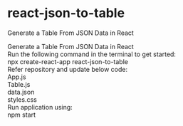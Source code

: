 # react-json-to-table
Generate a Table From JSON Data in React
<html>
  Generate a Table From JSON Data in React
  <br>
  Run the following command in the terminal to get started:
  <br>
  npx create-react-app react-json-to-table
  <br>
  Refer repository and update below code:
  <br>
  App.js 
  <br>
  Table.js
  <br>
 data.json
  <br>
 styles.css
  <br>
  Run application using:
  <br>
  npm start
</html>
